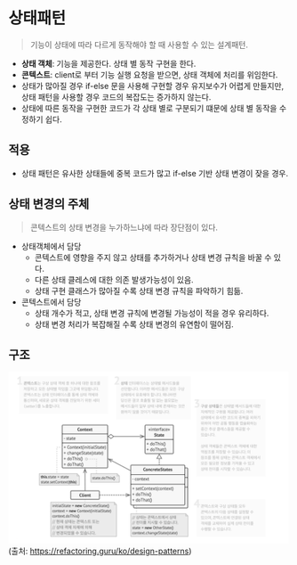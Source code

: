 # 상태패턴

> 기능이 상태에 따라 다르게 동작해야 할 때 사용할 수 있는 설계패턴.

- **상태 객체**: 기능을 제공한다. 상태 별 동작 구현을 한다.
- **콘텍스트**: client로 부터 기능 실행 요청을 받으면, 상태 객체에 처리를 위임한다.
- 상태가 많아질 경우 if-else 문을 사용해 구현할 경우 유지보수가 어렵게 만들지만, 상태 패턴을 사용할 경우 코드의 복잡도는 증가하지 않는다.
- 상태에 따른 동작을 구현한 코드가 각 상태 별로 구분되기 떄문에 상태 별 동작을 수정하기 쉽다.

## 적용

- 상태 패턴은 유사한 상태들에 중복 코드가 많고 if-else 기반 상태 변경이 잦을 경우.

## 상태 변경의 주체

> 콘텍스트의 상태 변경을 누가하느냐에 따라 장단점이 있다.

- 상태객체에서 담당
  - 콘텍스트에 영향을 주지 않고 상태를 추가하거나 상태 변경 규칙을 바꿀 수 있다.
  - 다른 상태 클레스에 대한 의존 발생가능성이 있음.
  - 상태 구현 클래스가 많아질 수록 상태 변경 규칙을 파악하기 힘듦.
- 콘텍스트에서 담당
  - 상태 개수가 적고, 상태 변경 규칙에 변경될 가능성이 적을 경우 유리하다.
  - 상태 변경 처리가 복잡해질 수록 상태 변경의 유연함이 떨어짐.

## 구조

![구조](/images/state.png)
(출처: https://refactoring.guru/ko/design-patterns)
